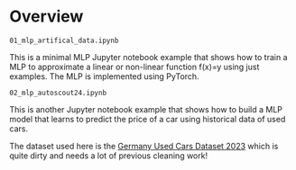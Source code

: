 # Overview

`01_mlp_artifical_data.ipynb`

This is a minimal MLP Jupyter notebook example that shows how to train a MLP to approximate a linear or non-linear function f(x)=y using just examples. The MLP is implemented using PyTorch.


`02_mlp_autoscout24.ipynb`

This is another Jupyter notebook example that shows how to build a MLP model that learns to predict the price of a car using historical data of used cars.

The dataset used here is the [Germany Used Cars Dataset 2023](https://www.kaggle.com/datasets/wspirat/germany-used-cars-dataset-2023) which is quite dirty and needs a lot of previous cleaning work!


